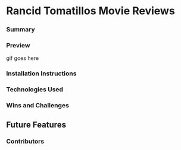 # Rancid Tomatillos Movie Reviews

### Summary

### Preview
gif goes here

### Installation Instructions

### Technologies Used

### Wins and Challenges

## Future Features

### Contributors
  

